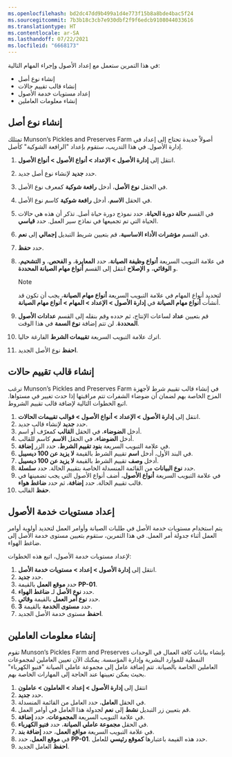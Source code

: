 ```yaml
---
ms.openlocfilehash: bd2dc47dd9b499a1d4e773f15b8a8bde4bac5f24
ms.sourcegitcommit: 7b3b18c3cb7e930dbf2f9f6edcb9108044033616
ms.translationtype: HT
ms.contentlocale: ar-SA
ms.lasthandoff: 07/22/2021
ms.locfileid: "6668173"
---
```

في هذا التمرين ستعمل مع إعداد الأصول وإجراء المهام التالية:

- إنشاء نوع أصل
- إنشاء قالب تقييم حالات
- إعداد مستويات خدمة الأصول
- إنشاء معلومات العاملين

## <a name="create-an-asset-type"></a>إنشاء نوع أصل
تمتلك Munson’s Pickles and Preserves Farm أصولاً جديدة تحتاج إلى إعداد في إدارة الأصول. في هذا التدريب، ستقوم بإعداد "الرافعة الشوكية" كأصل.

1.  انتقل إلى **إدارة الأصول > الإعداد > أنواع الأصول > أنواع الأصول**.
2.  حدد **جديد** لإنشاء نوع أصل جديد.
3.  في الحقل **نوع الأصل**، أدخل **رافعة شوكية** كمعرف نوع الأصل.
4.  في الحقل **الاسم**، أدخل **رافعة شوكية** كاسم نوع الأصل. 
5.  في القسم **حالة دورة الحياة**، حدد نموذج دورة حياة أصل. تذكر أن هذه هي حالات الحياة التي تم تجميعها في نماذج سير العمل. حدد **قياسي**.
6.  في القسم **مؤشرات الأداء الاساسية**، قم بتعيين شريط التبديل **إجمالي** إلى **نعم**.
7.  حدد **حفظ**.
8.  في علامة التبويب السريعة **أنواع وظيفة الصيانة**، حدد **المعايرة**، و **الفحص**، و **التشحيم**، و **الوقائي**، و **الإصلاح** انتقل إلى القسم **أنواع مهام الصيانة المحددة**.
    > [!NOTE]
    > لتحديد أنواع المهام في علامة التبويب السريعة **أنواع مهام الصيانة**، يجب أن تكون قد أنشأت **أنواع مهام الصيانة** في **إدارة الأصول > الإعداد > المهام > أنواع مهام الصيانة**.

9.  قم بتعيين **عداد** لساعات الإنتاج، ثم حدده وقم بنقله إلى القسم **عدادات الأصول المحددة**. لن تتم إضافة **نوع السمة** في هذا الوقت.
10. اترك علامة التبويب السريعة **تقييمات الشرط** الفارغة حاليا. 
11. **احفظ** نوع الأصل الجديد.

## <a name="create-a-condition-assessment-template"></a>إنشاء قالب تقييم حالات
ترغب Munson’s Pickles and Preserves Farm في إنشاء قالب تقييم شرط لأجهزة المزج الخاصة بهم لضمان أن ضوضاء الشفرات تتم مراقبتها إذا حدث تغيير في مستواها. اتبع الخطوات التالية لإضافة قالب تقييم الشروط.

1.  انتقل إلى **إدارة الأصول > الإعداد > أنواع الأصول > قوالب تقييمات الحالات**.
2.  حدد **جديد** لإنشاء قالب جديد.
3.  أدخل **الضوضاء**، في الحقل **القالب** كمعرّف أو اسم.
4.  أدخل **الضوضاء**، في الحقل **الاسم** كاسم للقالب.
5.  في علامة التبويب السريعة **بنود تقييم الشرط**، حدد الزر **إضافة**.
6.  في البند الأول، أدخل **اسم** تقييم الشرط بالقيمة **لا يزيد عن 100 ديسيبل**.
7.  أدخل **وصف** تقييم الشرط بالقيمة **لا يزيد عن 100 ديسيبل**.
8.  حدد **نوع البيانات** من القائمة المنسدلة الخاصة بتقييم الحالة. حدد **سلسلة**.
9.  في علامة التبويب السريعة **أنواع الأصول**، أضف أنواع الأصول التي يجب تضمينها في قالب تقييم الحالة. حدد **إضافة**، ثم حدد **ضاغط هواء**.
10. **حفظ** القالب.


## <a name="set-up-asset-service-levels"></a>إعداد مستويات خدمة الأصول
يتم استخدام مستويات خدمة الأصل في طلبات الصيانة وأوامر العمل لتحديد أولوية أوامر العمل أثناء جدولة أمر العمل. في هذا التمرين، ستقوم بتعيين مستوى خدمة الأصل إلى ضاغط الهواء.

لإعداد مستويات خدمة الأصول‬، اتبع هذه الخطوات:

1.  انتقل إلى **إدارة الأصول > إعداد > مستويات خدمة الأصل**.
2.  حدد **جديد‎**.
3.  حدد **موقع العمل** بالقيمة **PP-01**.
4.  حدد **نوع الأصل** لـ **ضاغط الهواء**.
5.  حدد **نوع أمر العمل** بالقيمة **وقائي**.
6.  حدد **مستوى الخدمة** بالقيمة **3**.
7.  **احفظ** مستوى خدمة الأصل الجديد.

## <a name="create-workers"></a>إنشاء معلومات العاملين
تقوم Munson’s Pickles Farm and Preserves بإنشاء بيانات كافة العمال في الوحدات النمطية للموارد البشرية وإدارة المؤسسة. يمكنك الآن تعيين العاملين لمجموعات العاملين الخاصة بالصيانة. تتم إضافة عامل إلى مجموعة عاملي الصيانة "فنيو الكهرباء" بحيث يمكن تعيينها عند الحاجة إلى المهارات الخاصة بهم.

1.  انتقل إلى **إدارة الأصول > إعداد > العاملون > عاملون**
2.  حدد **جديد‎**.
3.  في الحقل **العامل**، حدد العامل من القائمة المنسدلة.
4.  قم بتعيين زر التبديل **نشط** إلى **نعم** لجدولة هذا العامل في أوامر العمل.
5.  في علامة التبويب السريعة **المجموعات**، حدد **إضافة**.
6.  في الحقل **مجموعة عاملي الصيانة**، حدد **فنيو الكهرباء**.
7.  في علامة التبويب السريعة **مواقع العمل**، حدد **إضافة بند**.
8.  في **موقع العمل**، حدد **PP-01**. حدد هذه القيمة باعتبارها **كموقع رئيسي** للعامل. 
9.  **احفظ** العامل الجديد.

